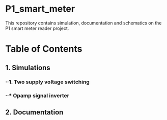 # P1_smart_meter
This repository contains simulation, documentation and schematics on the P1 smart meter reader project.

# Table of Contents
## 1. Simulations
### ··1. Two supply voltage switching
### ··* Opamp signal inverter
## 2. Documentation
